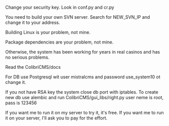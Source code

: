 Change your security key.
Look in conf.py and cr.py

You need to build your own SVN server. Search for NEW_SVN_IP and change it to your address.

Building Linux is your problem, not mine.

Package dependencies are your problem, not mine.

Otherwise, the system has been working for years in real casinos and has no serious problems.

Read the ColibriCMS/docs 

For DB use Postgresql wit user mistralcms and password use_system10 ot change it.

If you not have RSA key the system close db port with iptables.
To create new db use alembic and run ColibriCMS/gui_libs/right.py 
user neme is root, pass is 123456

If you want me to run it on my server to try it, it's free. 
If you want me to run it on your server, I'll ask you to pay for the effort.


